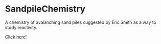 SandpileChemistry
=================

A chemistry of avalanching sand piles suggested by Eric Smith as a way to study reactivity.

[Click here!](http://htmlpreview.github.io/?https://github.com/ModelingOriginsofLife/SandpileChemistry/blob/master/index.html)

